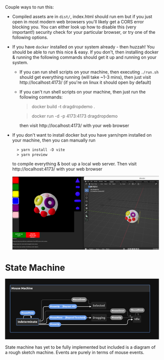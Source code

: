 Couple ways to run this:

- Compiled assets are in `dist/`, index.html should run em but if you just open in most modern web browsers you'll likely get a CORS error blocking you. You can either look up how to disable this (very important!) security check for your particular browser, or try one of the following options.

- If you have `docker` installed on your system already - then huzzah! You should be able to run this nice & easy. If you don't, then installing docker & running the following commands should get it up and running on your system.

  - If you can run shell scripts on your machine, then executing `./run.sh` should get everything running (will take ~1-3 mins), then just visit http://localhost:4173/ (if you're on linux it should open by default)
  - If you can't run shell scripts on your machine, then just run the following commands:

    > docker build -t dragdropdemo .

    > docker run -d -p 4173:4173 dragdropdemo

    then visit http://localhost:4173/ with your web browser

- If you don't want to install docker but you have yarn/npm installed on your machine, then you can manually run

        > yarn install -D vite
        > yarn preview

  to compile everything & boot up a local web server. Then visit http://localhost:4173/ with your web browser

  ![demo](./demo.png)

# State Machine

![stateMachine](./stateMachine.png)

State machine has yet to be fully implemented but included is a diagram of a rough sketch machine. Events are purely in terms of mouse events.
